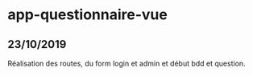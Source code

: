 # app-questionnaire-vue
## 23/10/2019
  Réalisation des routes, du form login et admin et début bdd et question.
